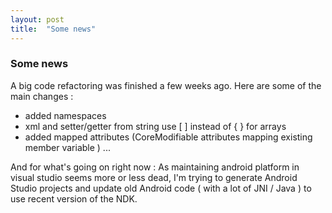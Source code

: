 ```yaml
---
layout: post
title:  "Some news"
---
```


### Some news

A big code refactoring was finished a few weeks ago.
Here are some of the main changes :
- added namespaces
- xml and setter/getter from string use \[ \] instead of { } for arrays
- added mapped attributes (CoreModifiable attributes mapping existing member variable )
...

And for what's going on right now :
As maintaining android platform in visual studio seems more or less dead, I'm trying to generate Android Studio projects and update old Android code ( with a lot of JNI / Java ) to use recent version of the NDK.

 


